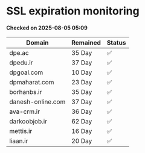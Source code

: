 # SSL expiration monitoring

**Checked on 2025-08-05 05:09**

| Domain | Remained | Status       |
|--------|----------|--------------|
| dpe.ac     | 35 Day   | ✅ |
| dpedu.ir     | 37 Day   | ✅ |
| dpgoal.com     | 10 Day   | ✅ |
| dpmaharat.com     | 23 Day   | ✅ |
| borhanbs.ir     | 35 Day   | ✅ |
| danesh-online.com     | 37 Day   | ✅ |
| ava-crm.ir     | 36 Day   | ✅ |
| darkoobjob.ir     | 62 Day   | ✅ |
| mettis.ir     | 16 Day   | ✅ |
| liaan.ir     | 20 Day   | ✅ |

